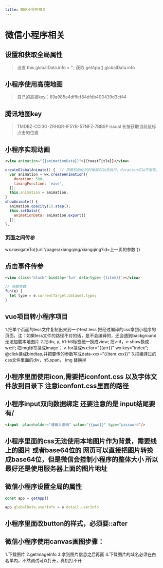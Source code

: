 ```yaml
---
title: 微信小程序相关
---
```


# 微信小程序相关

## 设置和获取全局属性

>设置
this.globalData.info = '';
>获取
getApp().globalData.info

## 小程序使用高德地图

> 自己的高德key：89a985e4dfffcf84dfdb400439d3cf44

## 腾讯地图key

> TMDBZ-COI3G-ZRHQR-IF5YB-57NFZ-7BBSP
> issual 长按获取当前鼠标点击的位置

## 小程序实现动画

```html
<view animation="{{animationData}}">{{toastTitle}}</view>
```

```js
createGlobalAnimate() {  // 页面初始化的时候就可以去执行，duration可以不用写，在step里面可以加
  var animation = wx.createAnimation({
    duration: 500,
    timingFunction: 'ease',
  });
  this.animation = animation;
}
showAnimate() {
  animation.opacity(1).step();
  this.setData({
    animationData: animation.export()
  });
},
```

### 页面之间传参

  wx.navigateTo({url:'/pages/xiangqing/xiangqing?id=上一页的参数'})

## 点击事件传参

```html
<view class='block' bindtap='fun' data-type='{{item}}'></view>
```

```js
// 获取参数
fun(e) {
  let type = e.currentTarget.dataset.type;
}
```

## vue项目转小程序项目

1.把单个页面的less文件复制出来到一个test.less  把经过编译的css拿到小程序的页面，注：如果less文件的路径不对的话，是不会编译的，还会遇到background无法加载本地图片
2.把div, p, h1-h6标签统一换成view;  把v-if，v-show换成wx:if; 把img标签换成image； v-for换成wx:for="{{arr}}" wx:key="index"; @click换成bindtap,并把要传的参数写成data-xxx="{{item.xxx}}"
3.把编译过的css文件里面的div，h5,span， img 替换掉

## 小程序里面使用icon,需要把iconfont.css 以及字体文件放到目录下   注意iconfont.css里面的路径

## 小程序input双向数据绑定  还要注意的是  input结尾要有/

```html
<input  placeholder="请输入密码" value="{{pwd}}" type="password"/>
```

## 小程序里面的css无法使用本地图片作为背景，需要线上的图片   或者base64位的 网页可以直接把图片转换成base64位，但是微信会控制小程序的整体大小   所以最好还是使用服务器上面的图片地址

## 微信小程序设置全局的属性

```js
const app = getApp()

app.globalData.userInfo = e.detail.userInfo
```

## 小程序里面改button的样式，必须要::after

## 微信小程序使用canvas画图步骤：

1.下载图片
2.getImageInfo
3.拿到图片信息之后再画
4.下载图片的域名必须在白名单内，不然调试可以打开，真机打不开
